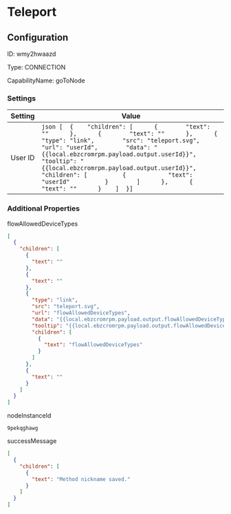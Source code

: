 # Teleport
## Configuration
ID:  wmy2hwaazd

Type: CONNECTION 

CapabilityName: goToNode

### Settings
| Setting | Value  |
| :------------------------ | ---------------------------------------- |
| User ID |```json [  {    "children": [      {        "text": ""      },      {        "text": ""      },      {        "type": "link",        "src": "teleport.svg",        "url": "userId",        "data": "{{local.ebzcromrpm.payload.output.userId}}",        "tooltip": "{{local.ebzcromrpm.payload.output.userId}}",        "children": [          {            "text": "userId"          }        ]      },      {        "text": ""      }    ]  }] ```| 






### Additional Properties
flowAllowedDeviceTypes
```json 
[
  {
    "children": [
      {
        "text": ""
      },
      {
        "text": ""
      },
      {
        "type": "link",
        "src": "teleport.svg",
        "url": "flowAllowedDeviceTypes",
        "data": "{{local.ebzcromrpm.payload.output.flowAllowedDeviceTypes}}",
        "tooltip": "{{local.ebzcromrpm.payload.output.flowAllowedDeviceTypes}}",
        "children": [
          {
            "text": "flowAllowedDeviceTypes"
          }
        ]
      },
      {
        "text": ""
      }
    ]
  }
]
```


nodeInstanceId
```string 
9pekqghawg
```


successMessage
```json 
[
  {
    "children": [
      {
        "text": "Method nickname saved."
      }
    ]
  }
]
```




